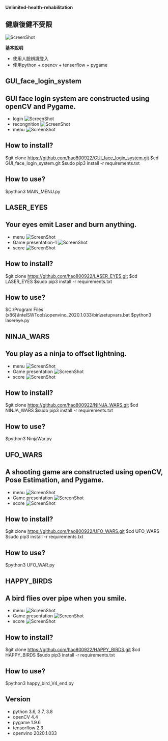 **Unlimited-health-rehabilitation** 
## 健康復健不受限
![ScreenShot](https://github.com/henry355212/Unlimited-health-rehabilitation/blob/master/githubimg/login_01.jpg)

**基本說明**
- 使用人臉辨識登入
- 使用python + opencv + tenserflow + pygame

## GUI_face_login_system
## GUI face login system are constructed using openCV and Pygame.
- login
![ScreenShot](https://github.com/henry355212/Unlimited-health-rehabilitation/blob/master/githubimg/login_01.jpg)
- recongnition
![ScreenShot](https://github.com/henry355212/Unlimited-health-rehabilitation/blob/master/githubimg/login_02.jpg)
- menu
![ScreenShot](https://github.com/henry355212/Unlimited-health-rehabilitation/blob/master/githubimg/login_03.jpg)
## How to install?
$git clone https://github.com/hao800922/GUI_face_login_system.git
$cd GUI_face_login_system.git
$sudo pip3 install -r requirements.txt
## How to use?
$python3 MAIN_MENU.py

## LASER_EYES
## Your eyes emit Laser and burn anything.
- menu
![ScreenShot](https://github.com/henry355212/Unlimited-health-rehabilitation/blob/master/githubimg/LASER_01.jpg)
- Game presentation-1
![ScreenShot](https://github.com/henry355212/Unlimited-health-rehabilitation/blob/master/githubimg/LASER_02.jpg)
- score
![ScreenShot](https://github.com/henry355212/Unlimited-health-rehabilitation/blob/master/githubimg/LASER_04.jpg)
## How to install?
$git clone https://github.com/hao800922/LASER_EYES.git
$cd LASER_EYES
$sudo pip3 install -r requirements.txt
## How to use?
$C:\Program Files (x86)\IntelSWTools\openvino_2020.1.033\bin\setupvars.bat
$python3 lasereye.py

## NINJA_WARS
## You play as a ninja to offset lightning.
- menu
![ScreenShot](https://github.com/henry355212/Unlimited-health-rehabilitation/blob/master/githubimg/NINJA_01.jpg)
- Game presentation
![ScreenShot](https://github.com/henry355212/Unlimited-health-rehabilitation/blob/master/githubimg/NINJA_02.jpg)
- score
![ScreenShot](https://github.com/henry355212/Unlimited-health-rehabilitation/blob/master/githubimg/NINJA_03.jpg)
## How to install?
$git clone https://github.com/hao800922/NINJA_WARS.git
$cd NINJA_WARS
$sudo pip3 install -r requirements.txt
## How to use?
$python3 NinjaWar.py


## UFO_WARS
## A shooting game are constructed using openCV, Pose Estimation, and Pygame.
- menu
![ScreenShot](https://github.com/henry355212/Unlimited-health-rehabilitation/blob/master/githubimg/UFO_0.jpg)
- Game presentation
![ScreenShot](https://github.com/henry355212/Unlimited-health-rehabilitation/blob/master/githubimg/UFO_1.jpg)
- score
![ScreenShot](https://github.com/henry355212/Unlimited-health-rehabilitation/blob/master/githubimg/UFO_4.jpg)
## How to install?
$git clone https://github.com/hao800922/UFO_WARS.git
$cd UFO_WARS
$sudo pip3 install -r requirements.txt
## How to use?
$python3 UFO_WAR.py

## HAPPY_BIRDS
## A bird flies over pipe when you smile.
- menu
![ScreenShot](https://github.com/henry355212/Unlimited-health-rehabilitation/blob/master/githubimg/HAPPY_01.jpg)
- Game presentation
![ScreenShot](https://github.com/henry355212/Unlimited-health-rehabilitation/blob/master/githubimg/HAPPY_02.jpg)
- score
![ScreenShot](https://github.com/henry355212/Unlimited-health-rehabilitation/blob/master/githubimg/HAPPY_03.jpg)
## How to install?
$git clone https://github.com/hao800922/HAPPY_BIRDS.git
$cd HAPPY_BIRDS
$sudo pip3 install -r requirements.txt
## How to use?
$python3 happy_bird_V4_end.py


## Version
- python 3.6, 3.7, 3.8
- openCV 4.4
- pygame 1.9.6
- tensorflow 2.3
- openvino 2020.1.033


